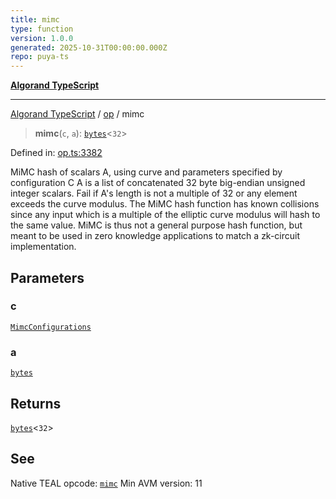 ```yaml
---
title: mimc
type: function
version: 1.0.0
generated: 2025-10-31T00:00:00.000Z
repo: puya-ts
---
```


[**Algorand TypeScript**](/reference/algorand-typescript/api/readme/)

---

[Algorand TypeScript](docs/_md/modules) / [op](docs/_md/op/README) / mimc

> **mimc**(`c`, `a`): [`bytes`](/reference/algorand-typescript/api/index/type-aliases/bytes/)\<`32`\>

Defined in: [op.ts:3382](https://github.com/algorandfoundation/puya-ts/blob/main/packages/algo-ts/src/op.ts#L3382)

MiMC hash of scalars A, using curve and parameters specified by configuration C
A is a list of concatenated 32 byte big-endian unsigned integer scalars. Fail if A's length is not a multiple of 32 or any element exceeds the curve modulus.
The MiMC hash function has known collisions since any input which is a multiple of the elliptic curve modulus will hash to the same value. MiMC is thus not a general purpose hash function, but meant to be used in zero knowledge applications to match a zk-circuit implementation.

## Parameters

### c

[`MimcConfigurations`](/reference/algorand-typescript/api/op/enumerations/mimcconfigurations/)

### a

[`bytes`](/reference/algorand-typescript/api/index/type-aliases/bytes/)

## Returns

[`bytes`](/reference/algorand-typescript/api/index/type-aliases/bytes/)\<`32`\>

## See

Native TEAL opcode: [`mimc`](https://dev.algorand.co/reference/algorand-teal/opcodes#mimc)
Min AVM version: 11
